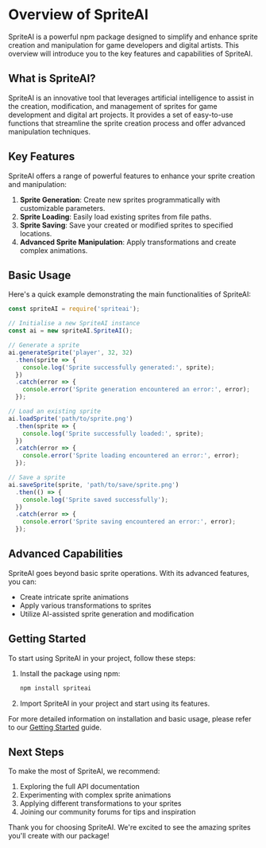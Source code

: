 # Overview of SpriteAI

SpriteAI is a powerful npm package designed to simplify and enhance sprite creation and manipulation for game developers and digital artists. This overview will introduce you to the key features and capabilities of SpriteAI.

## What is SpriteAI?

SpriteAI is an innovative tool that leverages artificial intelligence to assist in the creation, modification, and management of sprites for game development and digital art projects. It provides a set of easy-to-use functions that streamline the sprite creation process and offer advanced manipulation techniques.

## Key Features

SpriteAI offers a range of powerful features to enhance your sprite creation and manipulation:

1. **Sprite Generation**: Create new sprites programmatically with customizable parameters.
2. **Sprite Loading**: Easily load existing sprites from file paths.
3. **Sprite Saving**: Save your created or modified sprites to specified locations.
4. **Advanced Sprite Manipulation**: Apply transformations and create complex animations.

## Basic Usage

Here's a quick example demonstrating the main functionalities of SpriteAI:

```javascript
const spriteAI = require('spriteai');

// Initialise a new SpriteAI instance
const ai = new spriteAI.SpriteAI();

// Generate a sprite
ai.generateSprite('player', 32, 32)
  .then(sprite => {
    console.log('Sprite successfully generated:', sprite);
  })
  .catch(error => {
    console.error('Sprite generation encountered an error:', error);
  });

// Load an existing sprite
ai.loadSprite('path/to/sprite.png')
  .then(sprite => {
    console.log('Sprite successfully loaded:', sprite);
  })
  .catch(error => {
    console.error('Sprite loading encountered an error:', error);
  });

// Save a sprite
ai.saveSprite(sprite, 'path/to/save/sprite.png')
  .then(() => {
    console.log('Sprite saved successfully');
  })
  .catch(error => {
    console.error('Sprite saving encountered an error:', error);
  });
```

## Advanced Capabilities

SpriteAI goes beyond basic sprite operations. With its advanced features, you can:

- Create intricate sprite animations
- Apply various transformations to sprites
- Utilize AI-assisted sprite generation and modification

## Getting Started

To start using SpriteAI in your project, follow these steps:

1. Install the package using npm:
   ```bash
   npm install spriteai
   ```
2. Import SpriteAI in your project and start using its features.

For more detailed information on installation and basic usage, please refer to our [Getting Started](getting-started.md) guide.

## Next Steps

To make the most of SpriteAI, we recommend:

1. Exploring the full API documentation
2. Experimenting with complex sprite animations
3. Applying different transformations to your sprites
4. Joining our community forums for tips and inspiration

Thank you for choosing SpriteAI. We're excited to see the amazing sprites you'll create with our package!